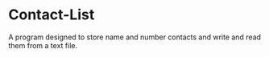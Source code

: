 # Contact-List
A program designed to store name and number contacts and write and read them from a text file. 
